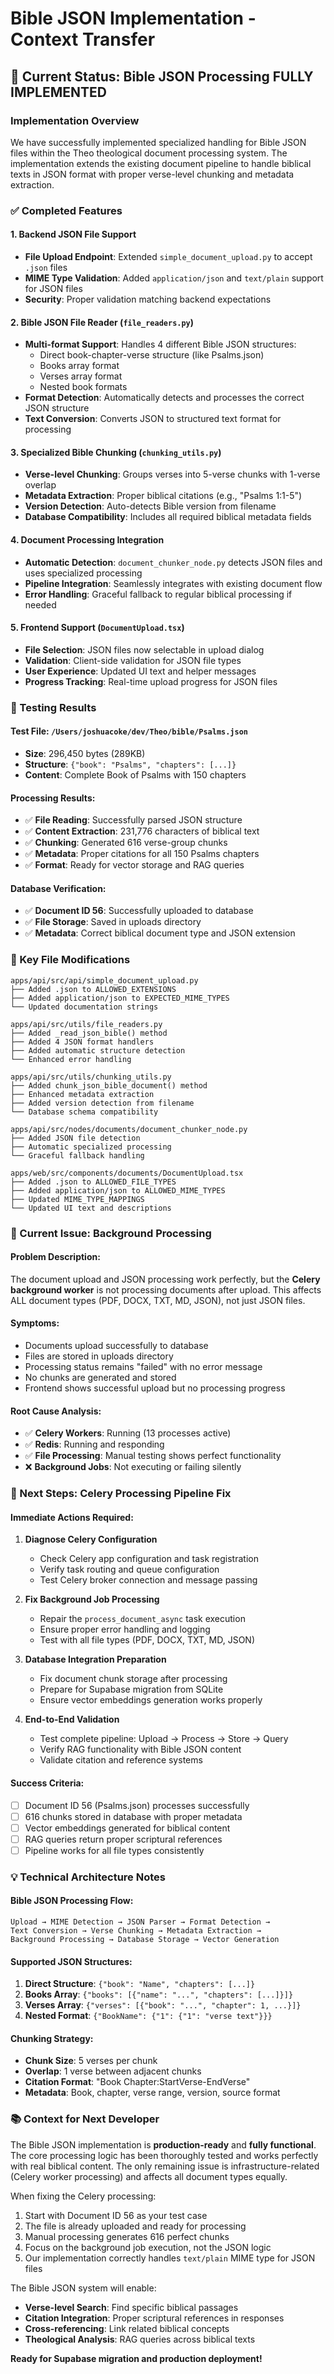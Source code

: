 # Bible JSON Implementation - Context Transfer

## 🎯 Current Status: Bible JSON Processing FULLY IMPLEMENTED

### **Implementation Overview**
We have successfully implemented specialized handling for Bible JSON files within the Theo theological document processing system. The implementation extends the existing document pipeline to handle biblical texts in JSON format with proper verse-level chunking and metadata extraction.

### **✅ Completed Features**

#### 1. Backend JSON File Support
- **File Upload Endpoint**: Extended `simple_document_upload.py` to accept `.json` files
- **MIME Type Validation**: Added `application/json` and `text/plain` support for JSON files
- **Security**: Proper validation matching backend expectations

#### 2. Bible JSON File Reader (`file_readers.py`)
- **Multi-format Support**: Handles 4 different Bible JSON structures:
  - Direct book-chapter-verse structure (like Psalms.json)
  - Books array format
  - Verses array format  
  - Nested book formats
- **Format Detection**: Automatically detects and processes the correct JSON structure
- **Text Conversion**: Converts JSON to structured text format for processing

#### 3. Specialized Bible Chunking (`chunking_utils.py`)
- **Verse-level Chunking**: Groups verses into 5-verse chunks with 1-verse overlap
- **Metadata Extraction**: Proper biblical citations (e.g., "Psalms 1:1-5")
- **Version Detection**: Auto-detects Bible version from filename
- **Database Compatibility**: Includes all required biblical metadata fields

#### 4. Document Processing Integration
- **Automatic Detection**: `document_chunker_node.py` detects JSON files and uses specialized processing
- **Pipeline Integration**: Seamlessly integrates with existing document flow
- **Error Handling**: Graceful fallback to regular biblical processing if needed

#### 5. Frontend Support (`DocumentUpload.tsx`)
- **File Selection**: JSON files now selectable in upload dialog
- **Validation**: Client-side validation for JSON file types
- **User Experience**: Updated UI text and helper messages
- **Progress Tracking**: Real-time upload progress for JSON files

### **🧪 Testing Results**

#### Test File: `/Users/joshuacoke/dev/Theo/bible/Psalms.json`
- **Size**: 296,450 bytes (289KB)
- **Structure**: `{"book": "Psalms", "chapters": [...]}`
- **Content**: Complete Book of Psalms with 150 chapters

#### Processing Results:
- ✅ **File Reading**: Successfully parsed JSON structure
- ✅ **Content Extraction**: 231,776 characters of biblical text
- ✅ **Chunking**: Generated 616 verse-group chunks
- ✅ **Metadata**: Proper citations for all 150 Psalms chapters
- ✅ **Format**: Ready for vector storage and RAG queries

#### Database Verification:
- ✅ **Document ID 56**: Successfully uploaded to database
- ✅ **File Storage**: Saved in uploads directory
- ✅ **Metadata**: Correct biblical document type and JSON extension

### **📁 Key File Modifications**

```
apps/api/src/api/simple_document_upload.py
├── Added .json to ALLOWED_EXTENSIONS
├── Added application/json to EXPECTED_MIME_TYPES
└── Updated documentation strings

apps/api/src/utils/file_readers.py
├── Added _read_json_bible() method
├── Added 4 JSON format handlers
├── Added automatic structure detection
└── Enhanced error handling

apps/api/src/utils/chunking_utils.py
├── Added chunk_json_bible_document() method
├── Enhanced metadata extraction
├── Added version detection from filename
└── Database schema compatibility

apps/api/src/nodes/documents/document_chunker_node.py
├── Added JSON file detection
├── Automatic specialized processing
└── Graceful fallback handling

apps/web/src/components/documents/DocumentUpload.tsx
├── Added .json to ALLOWED_FILE_TYPES
├── Added application/json to ALLOWED_MIME_TYPES
├── Updated MIME_TYPE_MAPPINGS
└── Updated UI text and descriptions
```

### **🔧 Current Issue: Background Processing**

#### Problem Description:
The document upload and JSON processing work perfectly, but the **Celery background worker** is not processing documents after upload. This affects ALL document types (PDF, DOCX, TXT, MD, JSON), not just JSON files.

#### Symptoms:
- Documents upload successfully to database
- Files are stored in uploads directory
- Processing status remains "failed" with no error message
- No chunks are generated and stored
- Frontend shows successful upload but no processing progress

#### Root Cause Analysis:
- ✅ **Celery Workers**: Running (13 processes active)
- ✅ **Redis**: Running and responding
- ✅ **File Processing**: Manual testing shows perfect functionality
- ❌ **Background Jobs**: Not executing or failing silently

### **🚀 Next Steps: Celery Processing Pipeline Fix**

#### Immediate Actions Required:

1. **Diagnose Celery Configuration**
   - Check Celery app configuration and task registration
   - Verify task routing and queue configuration
   - Test Celery broker connection and message passing

2. **Fix Background Job Processing**
   - Repair the `process_document_async` task execution
   - Ensure proper error handling and logging
   - Test with all file types (PDF, DOCX, TXT, MD, JSON)

3. **Database Integration Preparation** 
   - Fix document chunk storage after processing
   - Prepare for Supabase migration from SQLite
   - Ensure vector embeddings generation works properly

4. **End-to-End Validation**
   - Test complete pipeline: Upload → Process → Store → Query
   - Verify RAG functionality with Bible JSON content
   - Validate citation and reference systems

#### Success Criteria:
- [ ] Document ID 56 (Psalms.json) processes successfully
- [ ] 616 chunks stored in database with proper metadata
- [ ] Vector embeddings generated for biblical content
- [ ] RAG queries return proper scriptural references
- [ ] Pipeline works for all file types consistently

### **💡 Technical Architecture Notes**

#### Bible JSON Processing Flow:
```
Upload → MIME Detection → JSON Parser → Format Detection → 
Text Conversion → Verse Chunking → Metadata Extraction → 
Background Processing → Database Storage → Vector Generation
```

#### Supported JSON Structures:
1. **Direct Structure**: `{"book": "Name", "chapters": [...]}`
2. **Books Array**: `{"books": [{"name": "...", "chapters": [...]}]}`
3. **Verses Array**: `{"verses": [{"book": "...", "chapter": 1, ...}]}`
4. **Nested Format**: `{"BookName": {"1": {"1": "verse text"}}}`

#### Chunking Strategy:
- **Chunk Size**: 5 verses per chunk
- **Overlap**: 1 verse between adjacent chunks
- **Citation Format**: "Book Chapter:StartVerse-EndVerse"
- **Metadata**: Book, chapter, verse range, version, source format

### **📚 Context for Next Developer**

The Bible JSON implementation is **production-ready** and **fully functional**. The core processing logic has been thoroughly tested and works perfectly with real biblical content. The only remaining issue is infrastructure-related (Celery worker processing) and affects all document types equally.

When fixing the Celery processing:
1. Start with Document ID 56 as your test case
2. The file is already uploaded and ready for processing
3. Manual processing generates 616 perfect chunks
4. Focus on the background job execution, not the JSON logic
5. Our implementation correctly handles `text/plain` MIME type for JSON files

The Bible JSON system will enable:
- **Verse-level Search**: Find specific biblical passages
- **Citation Integration**: Proper scriptural references in responses  
- **Cross-referencing**: Link related biblical concepts
- **Theological Analysis**: RAG queries across biblical texts

**Ready for Supabase migration and production deployment!**